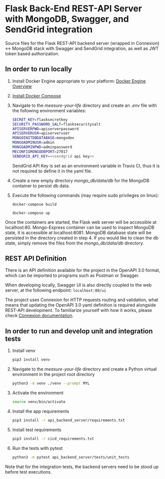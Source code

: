 # Flask Back-End REST-API Server with MongoDB, Swagger, and SendGrid integration

Source files for the Flask REST-API backend server (wrapped in Connexion) <-> MongoDB stack with Swagger and SendGrid integration, as well as JWT token based authorization.

## In order to run locally

1. Install Docker Engine appropriate to your platform: [Docker Engine Overview](https://docs.docker.com/install/)
2. [Install Docker Compose](https://docs.docker.com/compose/install/)
3. Navigate to the *measure-your-life* directory and create an *.env* file with the following environment variables:

    ```bash
    SECRET_KEY=flasksecretkey
    SECURITY_PASSWORD_SALT=flasksecuritysalt
    APISERVERPWD=apiserverpassword
    APISERVERUSR=apiserveruser
    MONGOINITDBDATABASE=mongodev
    MONGOADMINUSR=admin
    MONGOADMINPWD=adminpassword
    MECONFIGMONGODBPORT=27017
    SENDGRID_API_KEY=<<sendgrid api key>>
    ```

    SendGrid API Key is set as an environment variable in Travis CI, thus it is not required to define it in the yaml file.

4. Create a new empty directory *mongo_db/data/db* for the MongoDB container to persist db data.
5. Execute the following commands (may require sudo privileges on linux):
  
    ```docker-compose build```

    ```docker-compose up```

Once the containers are started, the Flask web server will be accessible at localhost:80. Mongo-Express container can be used to inspect MongoDB state, it is accessible at localhost:8081. MongoDB database state will be persisted in the directory created in step 4. If you would like to clean the db state, simply remove the files from the *mongo_db/data/db* directory.

## REST API Definition

There is an API definition available for the project in the OpenAPI 3.0 format, which can be imported to programs such as Postman or Swagger.

When developing locally, Swagger UI is also directly coupled to the web server, at the following endpoint: ```localhost:80/ui```

The project uses Connexion for HTTP requests routing and validation, what means that updating the OpenAPI 3.0 yaml definition is required alongside REST-API development. To familiarize yourself with how it works, please check [Connexion documentation](https://connexion.readthedocs.io/en/latest/).

## In order to run and develop unit and integration tests

1. Install venv

    ```bash
    pip3 install venv
    ```

2. Navigate to the *measure-your-life* directory and create a Python virtual environment in the project root directory

   ```bash
   python3 -m venv ./venv --prompt MYL
   ```

3. Activate the environment

    ```bash
    source venv/bin/activate
    ```

4. Install the app requirements

    ```bash
    pip3 install -r api_backend_server/requirements.txt
    ```

5. Install test requirements

    ```bash
    pip3 install -r cicd_requirements.txt
    ```

6. Run the tests with pytest

    ```bash
    python3 -m pytest api_backend_server/tests/unit_tests
    ```

Note that for the integration tests, the backend servers need to be stood up before test executions.
